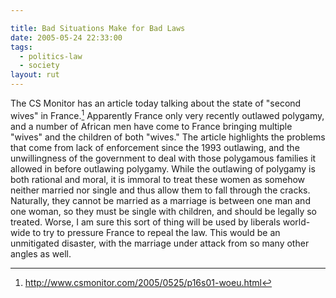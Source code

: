 ```yaml
---

title: Bad Situations Make for Bad Laws
date: 2005-05-24 22:33:00
tags:
  - politics-law
  - society
layout: rut
---
```


The CS Monitor has an article today talking about the state
of "second wives" in France.[^1] Apparently France only very
recently outlawed polygamy, and a number of African men have
come to France bringing multiple "wives" and the children of both
"wives."  The article highlights the problems that come from lack
of enforcement since the 1993 outlawing, and the unwillingness of
the government to deal with those polygamous families it allowed in
before outlawing polygamy.  While the outlawing of polygamy is both
rational and moral, it is immoral to treat these women as somehow
neither married nor single and thus allow them to fall through the
cracks.  Naturally, they cannot be married as a marriage is between
one man and one woman, so they must be single with children, and
should be legally so treated.  Worse, I am sure this sort of thing
will be used by liberals world-wide to try to pressure France to
repeal the law.  This would be an unmitigated disaster, with the
marriage under attack from so many other angles as well.

[^1]: <http://www.csmonitor.com/2005/0525/p16s01-woeu.html>

